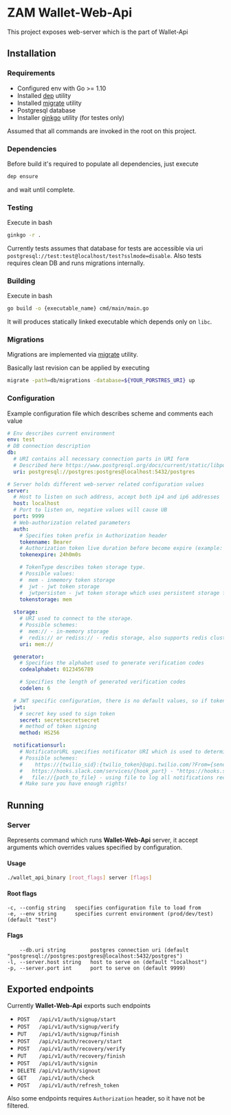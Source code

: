 # ZAM Wallet-Web-Api

This project exposes web-server which is the part of Wallet-Api

## Installation

### Requirements

* Configured env with Go >= 1.10
* Installed [dep](https://github.com/golang/dep) utility
* Installed [migrate](https://github.com/golang-migrate/migrate) utility
* Postgresql database
* Installer [ginkgo](https://github.com/onsi/ginkgo) utility (for testes only)

Assumed that all commands are invoked in the root on this project.

### Dependencies

Before build it's required to populate all dependencies, just execute

```bash
dep ensure
```

and wait until complete.

### Testing

Execute in bash

```bash
ginkgo -r .
```

Currently tests assumes that database for tests are accessible via uri `postgresql://test:test@localhost/test?sslmode=disable`. Also tests requires clean DB and runs migrations internally.

### Building

Execute in bash

```bash
go build -o {executable_name} cmd/main/main.go
```

It will produces statically linked executable which depends only on `libc`.

### Migrations

Migrations are implemented via [migrate](https://github.com/golang-migrate/migrate) utility.

Basically last revision can be applied by executing

```bash
migrate -path=db/migrations -database=${YOUR_PORSTRES_URI} up
```

### Configuration

Example configuration file which describes scheme and comments each value

```yaml
# Env describes current environment
env: test
# DB connection description
db:
  # URI contains all necessary connection parts in URI form
  # Described here https://www.postgresql.org/docs/current/static/libpq-connect.html#id-1.7.3.8.3.2.
  uri: postgresql://postgres:postgres@localhost:5432/postgres

# Server holds different web-server related configuration values
server:
  # Host to listen on such address, accept both ip4 and ip6 addresses
  host: localhost
  # Port to listen on, negative values will cause UB
  port: 9999
  # Web-authorization related parameters
  auth:
    # Specifies token prefix in Authorization header
    tokenname: Bearer
    # Authorization token live duration before become expire (example: 24h45m15s)
    tokenexpire: 24h0m0s

    # TokenType describes token storage type.
    # Possible values:
    #  mem - inmemory token storage
    #  jwt - jwt token storage
    #  jwtpersisten - jwt token storage which uses persistent storage for token validation
    tokenstorage: mem
  
  storage:
    # URI used to connect to the storage.
    # Possible schemes:
    #  mem:// - in-memory storage
    #  redis:// or rediss:// - redis storage, also supports redis cluster passing hosts slitted by comma
    uri: mem://

  generator:
    # Specifies the alphabet used to generate verification codes
    codealphabet: 0123456789

    # Specifies the length of generated verification codes
    codelen: 6

  # JWT specific configuration, there is no default values, so if token jwt like storage is used, this must be defined
  jwt:
    # secret key used to sign token
    secret: secretsecretsecret
    # method of token signing
    method: HS256

  notificationsurl:
    # NotificatorURL specifies notificator URI which is used to determine actual implementation.
    # Possible schemes:
    # 	 https://{twilio_sid}:{twilio_token}@api.twilio.com/?From={send_from_phone} - using twilio sms service
    #   https://hooks.slack.com/services/{hook_part} - "https://hooks.slack.com/services/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"
    #   file://{path_to_file} - using file to log all notifications records. File will be created, if not exists.
    # Make sure you have enough rights!
```

## Running

### Server

Represents command which runs **Wallet-Web-Api** server, it accept arguments which overrides values specified by configuration.

#### Usage

```bash
./wallet_api_binary [root_flags] server [flags]
```

#### Root flags

```
-c, --config string   specifies configuration file to load from
-e, --env string      specifies current environment (prod/dev/test) (default "test")
```

#### Flags

```
    --db.uri string        postgres connection uri (default "postgresql://postgres:postgres@localhost:5432/postgres")
-l, --server.host string   host to serve on (default "localhost")
-p, --server.port int      port to serve on (default 9999)
```

## Exported endpoints

Currently **Wallet-Web-Api** exports such endpoints

* `POST   /api/v1/auth/signup/start`
* `POST   /api/v1/auth/signup/verify`
* `PUT    /api/v1/auth/signup/finish`
* `POST   /api/v1/auth/recovery/start`
* `POST   /api/v1/auth/recovery/verify`
* `PUT    /api/v1/auth/recovery/finish`
* `POST   /api/v1/auth/signin`
* `DELETE /api/v1/auth/signout`
* `GET    /api/v1/auth/check`
* `POST   /api/v1/auth/refresh_token`

Also some endpoints requires `Authorization` header, so it have not be filtered.
